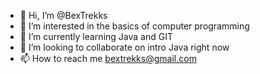 - 👋 Hi, I’m @BexTrekks
- 👀 I’m interested in the basics of computer programming
- 🌱 I’m currently learning Java and GIT
- 💞️ I’m looking to collaborate on intro Java right now
- 📫 How to reach me bextrekks@gmail.com

<!---
BexTrekks/BexTrekks is a ✨ special ✨ repository because its `README.md` (this file) appears on your GitHub profile.
You can click the Preview link to take a look at your changes.
--->
